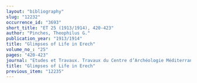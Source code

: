 ```yaml
---
layout: "bibliography"
slug: "12232"
occurrence_id: "3693"
short_title: "ET 25 (1913/1914), 420-423"
author: "Pinches, Theophilus G."
publication_year: "1913/1914"
title: "Glimpses of Life in Erech"
volume_no_: "25"
pages: "420-423"
journal: "Etudes et Travaux. Travaux du Centre d’Archéologie Méditerranéenne de l’Académie Polonaise des Sciences sous la direction de K. Michalowski"
title: "Glimpses of Life in Erech"
previous_item: "12235"
---
```

